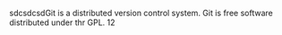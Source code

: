   sdcsdcsdGit is a distributed version control system.
Git is free software distributed under thr GPL.
12
